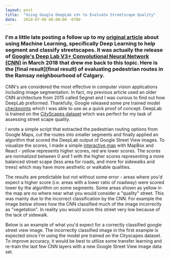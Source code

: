```yaml
---
layout: post
title:  "Using Google DeepLab v3+ to Evaluate Streetscape Quality"
date:   2018-07-08 00:00:00 -0700
---
```

### I'm a little late posting a follow up to my [original article](https://nodalscapes.wordpress.com/2018/02/07/using-neural-networks-to-understand-street-quality/) about using Machine Learning, specifically Deep Learning to help segment and classify streetscapes. It was actually the release of [Google's Deep Lab V3+ Convolutional Neural Network (CNN)](https://ai.googleblog.com/2018/03/semantic-image-segmentation-with.html) in March 2018 that drew me back to this topic. Here is the [final result](final result) of evaluating pedestrian routes in the Ramsay neighbourhood of Calgary.

CNN's are considered the most effective in computer vision applications including image segmentation. In fact, my previous article used an older CNN architecture from 2015 called Segnet and I was curious to find out how DeepLab preformed. Thankfully, Google released some pre trained model [checkpoints](https://github.com/tensorflow/models/blob/master/research/deeplab/g3doc/model_zoo.md) which I was able to use as a quick proof of concept. DeepLab is trained on the [CityScapes dataset](https://www.cityscapes-dataset.com/) which was perfect for my task of assessing street scape quality.

I wrote a simple script that extracted the pedestrian routing options from Google Maps, cut the routes into smaller segments and finally applied an algorithm that scored the DeepLab output of Google Street View images. To visualize the scores, I made a simple [interactive map](https://smohiudd.github.io/street-score-map/) with MapBox and React - yellow represents higher scores, red are lower scores. The scores are normalized between 0 and 1 with the higher scores representing a more balanced street scape (less area for roads, and more for sidewalks and trees) which may have more aesthetic or walkable qualities.

The results are predictable but not without some error - areas where you'd expect a higher score (i.e. areas with a lower ratio of roadway) were scored lower by the algorithm on some segments. Some areas shown as yellow in the map are no where near what you would consider a "quality" street. This was mainly due to the incorrect classification by the CNN. For example the image below shows how the CNN classified much of the image incorrectly as "vegetation". In reality you would score this street very low because of the lack of sidewalk.

Below is an example of what you'd expect for a correctly classified google street view image. The incorrectly classified image in the first example is expected since I'm using the model pre trained on the Cityscapes dataset. To improve accuracy, it would be best to utilize some transfer learning and re-train the last few CNN layers with a new Google Street View image data set.
